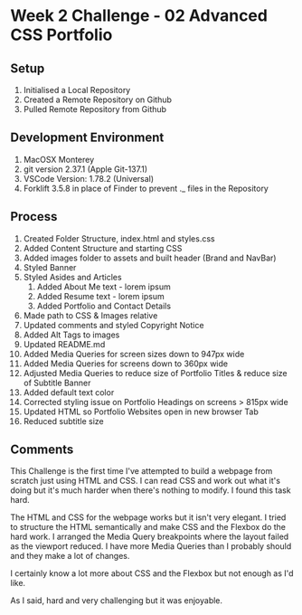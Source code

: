 # Week 2 Challenge - 02 Advanced CSS Portfolio

## Setup
1. Initialised a Local Repository
2. Created a Remote Repository on Github
3. Pulled Remote Repository from Github

## Development Environment
1. MacOSX Monterey
2. git version 2.37.1 (Apple Git-137.1)
3. VSCode Version: 1.78.2 (Universal)
4. Forklift 3.5.8 in place of Finder to prevent ._ files in the Repository

## Process
1. Created Folder Structure, index.html and styles.css
2. Added Content Structure and starting CSS
3. Added images folder to assets and built header (Brand and NavBar)
4. Styled Banner
5. Styled Asides and Articles
    1. Added About Me text - lorem ipsum
    2. Added Resume text - lorem ipsum
    3. Added Portfolio and Contact Details
6. Made path to CSS & Images relative
7. Updated comments and styled Copyright Notice
8. Added Alt Tags to images
9. Updated README.md
10. Added Media Queries for screen sizes down to 947px wide
11. Added Media Queries for screens down to 360px wide
12. Adjusted Media Queries to reduce size of Portfolio Titles & reduce size of Subtitle Banner
13. Added default text color
14. Corrected styling issue on Portfolio Headings on screens > 815px wide
15. Updated HTML so Portfolio Websites open in new browser Tab
16. Reduced subtitle size

## Comments
This Challenge is the first time I've attempted to build a webpage from scratch just using HTML and CSS. I can read CSS and work out what it's doing but it's much harder when there's nothing to modify. I found this task hard.

The HTML and CSS for the webpage works but it isn't very elegant. I tried to structure the HTML semantically and make CSS and the Flexbox do the hard work. I arranged the Media Query breakpoints where the layout failed as the viewport reduced. I have more Media Queries than I probably should and they make a lot of changes. 

I certainly know a lot more about CSS and the Flexbox but not enough as I'd like.

As I said, hard and very challenging but it was enjoyable.

